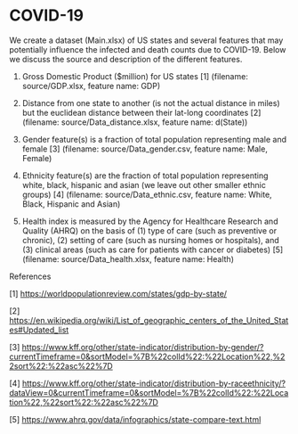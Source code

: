 # COVID-19
We create a dataset (Main.xlsx) of US states and several features that may potentially influence the infected and death counts due to COVID-19. Below we discuss the source and description of the different features.

1. Gross Domestic Product ($million) for US states [1] (filename: source/GDP.xlsx, feature name: GDP)

2. Distance from one state to another (is not the actual distance in miles) but the euclidean distance between their lat-long coordinates [2] (filename: source/Data_distance.xlsx, feature name: d(State))

3. Gender feature(s) is a fraction of total population representing male and female [3] (filename: source/Data_gender.csv, feature name: Male, Female)

4. Ethnicity feature(s) are the fraction of total population representing white, black, hispanic and asian (we leave out other smaller ethnic groups) [4] (filename: source/Data_ethnic.csv, feature name: White, Black, Hispanic and Asian)

5. Health index is measured by the Agency for Healthcare Research and Quality (AHRQ) on the basis of (1) type of care (such as preventive or chronic), (2) setting of care (such as nursing homes or hospitals), and (3) clinical areas (such as care for patients with cancer or diabetes) [5] (filename: source/Data_health.xlsx, feature name: Health)



References

[1] https://worldpopulationreview.com/states/gdp-by-state/

[2] https://en.wikipedia.org/wiki/List_of_geographic_centers_of_the_United_States#Updated_list

[3] https://www.kff.org/other/state-indicator/distribution-by-gender/?currentTimeframe=0&sortModel=%7B%22colId%22:%22Location%22,%22sort%22:%22asc%22%7D

[4] https://www.kff.org/other/state-indicator/distribution-by-raceethnicity/?dataView=0&currentTimeframe=0&sortModel=%7B%22colId%22:%22Location%22,%22sort%22:%22asc%22%7D

[5] https://www.ahrq.gov/data/infographics/state-compare-text.html
